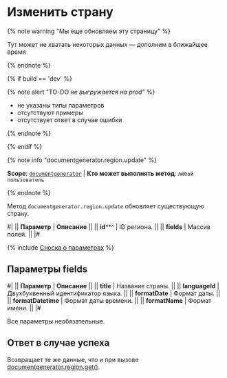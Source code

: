 # Изменить страну

{% note warning "Мы еще обновляем эту страницу" %}

Тут может не хватать некоторых данных — дополним в ближайшее время

{% endnote %}

{% if build == 'dev' %}

{% note alert "TO-DO _не выгружается на prod_" %}

- не указаны типы параметров
- отсутствуют примеры
- отсутствует ответ в случае ошибки

{% endnote %}

{% endif %}

{% note info "documentgenerator.region.update" %}

**Scope**: [`documentgenerator`](../../scopes/permissions.md) | **Кто может выполнять метод**: `любой пользователь`

{% endnote %}

Метод `documentgenerator.region.update` обновляет существующую страну.

#|
|| **Параметр** | **Описание** ||
|| **id**^*^ | ID региона. ||
|| **fields** | Массив полей. ||
|#

{% include [Сноска о параметрах](../../../_includes/required.md) %}

## Параметры fields

#|
|| **Параметр** | **Описание** ||
|| **title** | Название страны. ||
|| **languageId** | Двухбуквенный идентификатор языка. ||
|| **formatDate** | Формат даты. ||
|| **formatDatetime** | Формат даты времени. ||
|| **formatName** | Формат имени. ||
|#

Все параметры необязательные.

## Ответ в случае успеха

Возвращает те же данные, что и при вызове [documentgenerator.region.get()](./document-generator-region-get.md).